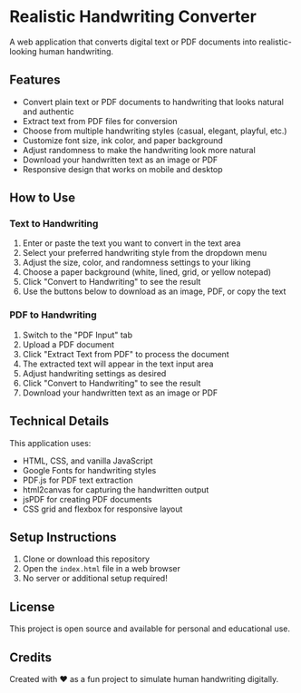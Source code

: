 # Realistic Handwriting Converter

A web application that converts digital text or PDF documents into realistic-looking human handwriting.

## Features

- Convert plain text or PDF documents to handwriting that looks natural and authentic
- Extract text from PDF files for conversion
- Choose from multiple handwriting styles (casual, elegant, playful, etc.)
- Customize font size, ink color, and paper background
- Adjust randomness to make the handwriting look more natural
- Download your handwritten text as an image or PDF
- Responsive design that works on mobile and desktop

## How to Use

### Text to Handwriting
1. Enter or paste the text you want to convert in the text area
2. Select your preferred handwriting style from the dropdown menu
3. Adjust the size, color, and randomness settings to your liking
4. Choose a paper background (white, lined, grid, or yellow notepad)
5. Click "Convert to Handwriting" to see the result
6. Use the buttons below to download as an image, PDF, or copy the text

### PDF to Handwriting
1. Switch to the "PDF Input" tab
2. Upload a PDF document
3. Click "Extract Text from PDF" to process the document
4. The extracted text will appear in the text input area
5. Adjust handwriting settings as desired
6. Click "Convert to Handwriting" to see the result
7. Download your handwritten text as an image or PDF

## Technical Details

This application uses:
- HTML, CSS, and vanilla JavaScript
- Google Fonts for handwriting styles
- PDF.js for PDF text extraction
- html2canvas for capturing the handwritten output
- jsPDF for creating PDF documents
- CSS grid and flexbox for responsive layout

## Setup Instructions

1. Clone or download this repository
2. Open the `index.html` file in a web browser
3. No server or additional setup required!

## License

This project is open source and available for personal and educational use.

## Credits

Created with ❤️ as a fun project to simulate human handwriting digitally. 